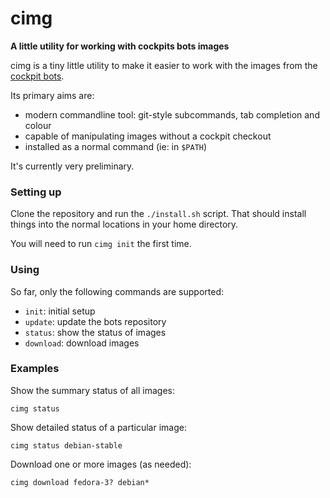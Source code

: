 # cimg
**A little utility for working with cockpits bots images**

cimg is a tiny little utility to make it easier to work with the images from the [cockpit bots](https://github.com/cockpit-project/bots/).

Its primary aims are:

 * modern commandline tool: git-style subcommands, tab completion and colour
 * capable of manipulating images without a cockpit checkout
 * installed as a normal command (ie: in `$PATH`)

It's currently very preliminary.

### Setting up

Clone the repository and run the `./install.sh` script.  That should
install things into the normal locations in your home directory.

You will need to run `cimg init` the first time.

### Using

So far, only the following commands are supported:

 * `init`: initial setup
 * `update`: update the bots repository
 * `status`: show the status of images
 * `download`: download images

### Examples

Show the summary status of all images:

```
cimg status
```

Show detailed status of a particular image:

```
cimg status debian-stable
```

Download one or more images (as needed):

```
cimg download fedora-3? debian*
```
